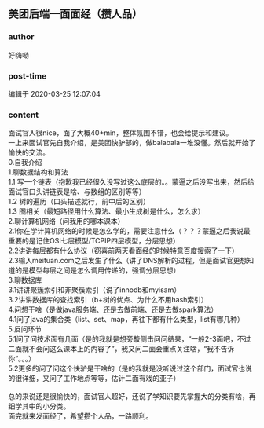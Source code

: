 ## 美团后端一面面经（攒人品）
### author 
好嗨呦
### post-time 

编辑于  2020-03-25 12:07:04
### content 
<div class="post-topic-des nc-post-content">
 <div>
  面试官人很nice，面了大概40+min，整体氛围不错，也会给提示和建议。
 </div>
 <div>
  一上来面试官先自我介绍，是美团快驴部的，做balabala一堆没懂。然后就开始了愉快的交流。
 </div>
 <div>
  0.自我介绍
 </div>
 <div>
  1.聊数据结构和算法
 </div>
 <div>
  1.1 写一个链表（抱歉我已经很久没写过这么底层的。。蒙逼之后没写出来，然后给面试官口头讲链表是啥、与数组的区别等等）
  <br/>
 </div>
 <div>
  1.2 树的遍历（口头描述就行，前中后的区别）
  <br/>
 </div>
 <div>
  1.3 图相关（最短路径用什么算法、最小生成树是什么，怎么求）
  <br/>
 </div>
 <div>
  2.聊计算机网络（问我用的哪本课本）
 </div>
 <div>
  2.1你在学计算机网络的时候是怎么学的，需要注意什么（？？？蒙逼之后我说最重要的是记住OSI七层模型/TCPIP四层模型，分层思想）
  <br/>
 </div>
 <div>
  2.2讲讲每层都有什么协议（窃喜前两天看面经的时候特意百度搜索了一下）
  <br/>
 </div>
 <div>
  2.3输入meituan.com之后发生了什么（讲了DNS解析的过程，但是面试官更想知道的是模型每层之间是怎么调用传递的，强调分层思想）
  <br/>
 </div>
 <div>
  3.聊数据库
 </div>
 <div>
  3.1讲讲聚簇索引和非聚簇索引（说了innodb和myisam）
  <br/>
 </div>
 <div>
  3.2讲讲数据库的查找索引（b+树的优点、为什么不用hash索引）
  <br/>
 </div>
 <div>
  4.问想干啥（是做java服务端、还是去做前端、还是去做spark算法）
 </div>
 <div>
  4.1问了java的集合类（list、set、map，再往下都有什么类型，list有哪几种）
 </div>
 <div>
  5.反问环节
 </div>
 <div>
  5.1问了问技术面有几面（是的我就是想旁敲侧击问问结果，“一般2-3面吧，不过二面就不会问这么课本上的内容了”，我又问二面会重点关注啥，“我不告诉你”。。。）
  <br/>
 </div>
 <div>
  5.2更多的问了问这个快驴是干啥的（是的我就是没听说过这个部门，面试官也说的很详细，又问了工作地点等等，估计二面有戏的亚子）
  <br/>
 </div>
 <div>
  <br/>
 </div>
 <div>
  总的来说还是很愉快的，面试官人超好，还说了学知识要先掌握大的分类有啥，再细学其中的小分类。
 </div>
 <div>
  面完就来发面经了，希望攒个人品，一路顺利。
 </div>
</div>
